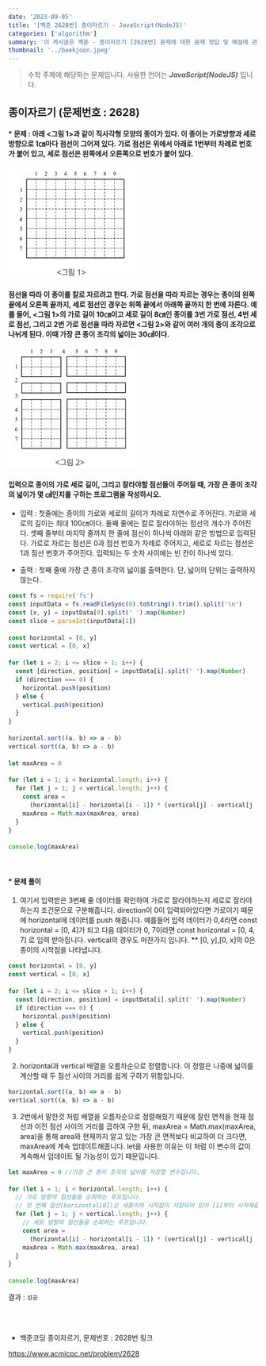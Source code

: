 ```yaml
---
date: '2023-09-05'
title: '[백준 2628번] 종이자르기 - JavaScript(NodeJS)'
categories: ['algorithm']
summary: '이 게시글은 백준 - 종이자르기 [2628번] 문제에 대한 문제 정답 및 해설에 관한 게시글입니다.'
thumbnail: '../baekjoon.jpeg'
---
```


> 수학 주제에 해당하는 문제입니다. 사용한 언어는 **_JavaScript(NodeJS)_** 입니다.

## 종이자르기 (문제번호 : 2628)

#### \* 문제 : 아래 <그림 1>과 같이 직사각형 모양의 종이가 있다. 이 종이는 가로방향과 세로 방향으로 1㎝마다 점선이 그어져 있다. 가로 점선은 위에서 아래로 1번부터 차례로 번호가 붙어 있고, 세로 점선은 왼쪽에서 오른쪽으로 번호가 붙어 있다.

![Alt text](2628.png)

#### 점선을 따라 이 종이를 칼로 자르려고 한다. 가로 점선을 따라 자르는 경우는 종이의 왼쪽 끝에서 오른쪽 끝까지, 세로 점선인 경우는 위쪽 끝에서 아래쪽 끝까지 한 번에 자른다. 예를 들어, <그림 1>의 가로 길이 10㎝이고 세로 길이 8㎝인 종이를 3번 가로 점선, 4번 세로 점선, 그리고 2번 가로 점선을 따라 자르면 <그림 2>와 같이 여러 개의 종이 조각으로 나뉘게 된다. 이때 가장 큰 종이 조각의 넓이는 30㎠이다.

![Alt text](2628_.png)

#### 입력으로 종이의 가로 세로 길이, 그리고 잘라야할 점선들이 주어질 때, 가장 큰 종이 조각의 넓이가 몇 ㎠인지를 구하는 프로그램을 작성하시오.

- 입력 : 첫줄에는 종이의 가로와 세로의 길이가 차례로 자연수로 주어진다. 가로와 세로의 길이는 최대 100㎝이다. 둘째 줄에는 칼로 잘라야하는 점선의 개수가 주어진다. 셋째 줄부터 마지막 줄까지 한 줄에 점선이 하나씩 아래와 같은 방법으로 입력된다. 가로로 자르는 점선은 0과 점선 번호가 차례로 주어지고, 세로로 자르는 점선은 1과 점선 번호가 주어진다. 입력되는 두 숫자 사이에는 빈 칸이 하나씩 있다.

- 출력 : 첫째 줄에 가장 큰 종이 조각의 넓이를 출력한다. 단, 넓이의 단위는 출력하지 않는다.

```javascript
const fs = require('fs')
const inputData = fs.readFileSync(0).toString().trim().split('\n')
const [x, y] = inputData[0].split(' ').map(Number)
const slice = parseInt(inputData[1])

const horizontal = [0, y]
const vertical = [0, x]

for (let i = 2; i <= slice + 1; i++) {
  const [direction, position] = inputData[i].split(' ').map(Number)
  if (direction === 0) {
    horizontal.push(position)
  } else {
    vertical.push(position)
  }
}

horizontal.sort((a, b) => a - b)
vertical.sort((a, b) => a - b)

let maxArea = 0

for (let i = 1; i < horizontal.length; i++) {
  for (let j = 1; j < vertical.length; j++) {
    const area =
      (horizontal[i] - horizontal[i - 1]) * (vertical[j] - vertical[j - 1])
    maxArea = Math.max(maxArea, area)
  }
}

console.log(maxArea)
```

<br/>

#### \* 문제 풀이

1. 여기서 입력받은 3번째 줄 데이터를 확인하여 가로로 잘라야하는지 세로로 잘라야하는지 조건문으로 구분해줍니다. direction이 0이 입력되어있다면 가로이기 때문에 horizontal에 데이터를 push 해줍니다. 예를들어 입력 데이터가 0,4라면 const horizontal = [0, 4]가 되고 다음 데이터가 0, 7이라면 const horizontal = [0, 4, 7] 로 입력 받아집니다. vertical의 경우도 마찬가지 입니다.
   \*\* [0, y],[0, x]의 0은 종이의 시작점을 나타냅니다.

```javascript
const horizontal = [0, y]
const vertical = [0, x]

for (let i = 2; i <= slice + 1; i++) {
  const [direction, position] = inputData[i].split(' ').map(Number)
  if (direction === 0) {
    horizontal.push(position)
  } else {
    vertical.push(position)
  }
}
```

2. horizontal과 vertical 배열을 오름차순으로 정렬합니다. 이 정렬은 나중에 넓이를 계산할 때 두 점선 사이의 거리를 쉽게 구하기 위함입니다.

```javascript
horizontal.sort((a, b) => a - b)
vertical.sort((a, b) => a - b)
```

3. 2번에서 말한것 처럼 배열을 오름차순으로 정렬해줬기 때문에 잘린 면적을 현재 점선과 이전 점선 사이의 거리를 곱하여 구한 뒤, maxArea = Math.max(maxArea, area)을 통해 area와 현재까지 알고 있는 가장 큰 면적보다 비교하여 더 크다면, maxArea에 계속 업데이트해줍니다. let을 사용한 이유는 이 처럼 이 변수의 값이 계속해서 업데이트 될 가능성이 있기 때문입니다.

```javascript
let maxArea = 0 //가장 큰 종이 조각의 넓이를 저장할 변수입니다.

for (let i = 1; i < horizontal.length; i++) {
  // 가로 방향의 점선들을 순회하는 루프입니다.
  // 첫 번째 점선(horizontal[0])은 세종이의 시작점이 저장되어 있어 [1]부터 시작해줍니다.
  for (let j = 1; j < vertical.length; j++) {
    // 세로 방향의 점선들을 순회하는 루프입니다.
    const area =
      (horizontal[i] - horizontal[i - 1]) * (vertical[j] - vertical[j - 1])
    maxArea = Math.max(maxArea, area)
  }
}

console.log(maxArea)
```

결과 : `성공`

<br/>
<br/>

- 백준코딩 종이자르기, 문제번호 : 2628번 링크

[<https://www.acmicpc.net/problem/2628>](https://www.acmicpc.net/problem/2628)

